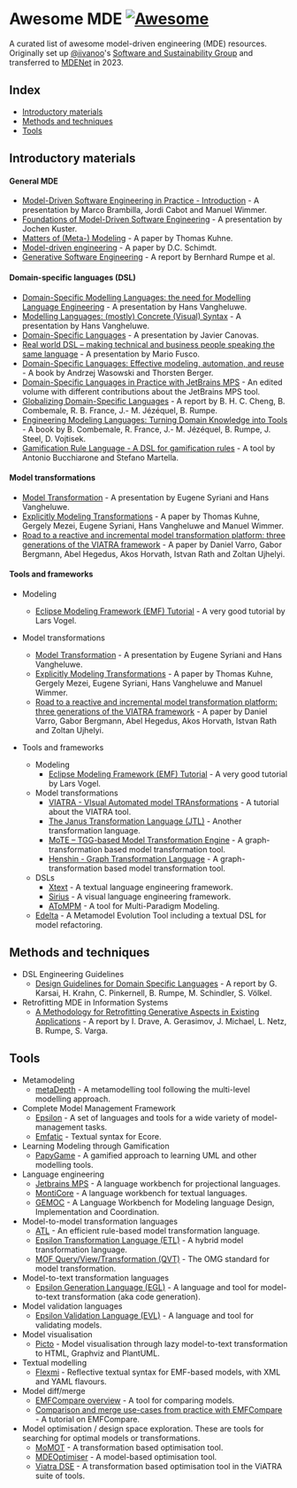 # Awesome MDE [![Awesome](https://awesome.re/badge.svg)](https://awesome.re)

A curated list of awesome model-driven engineering (MDE) resources. Originally set up [@iivanoo](https://github.com/iivanoo)'s [Software and Sustainability Group](https://github.com/S2-group) and transferred to [MDENet](https://www.mde-network.org/) in 2023.

## Index

* [Introductory materials](#-introductory-materials)
* [Methods and techniques](#-methods-and-techniques)
* [Tools](#-tools)

## Introductory materials

#### General MDE
* [Model-Driven Software Engineering in Practice - Introduction](https://www.slideshare.net/mbrambil/modeldriven-software-engineering-in-practice-chapter-1-introduction) - A presentation by Marco Brambilla, Jordi Cabot and Manuel Wimmer.
* [Foundations of Model-Driven Software Engineering](https://researcher.watson.ibm.com/researcher/files/zurich-jku/mdse-01.pdf) - A presentation by Jochen Kuster.
* [Matters of (Meta-) Modeling](http://msdl.cs.mcgill.ca/people/hv/teaching/MSBDesign/MattersOfMetaModelling.pdf) - A paper by Thomas Kuhne.
* [Model-driven engineering](http://citeseerx.ist.psu.edu/viewdoc/download?doi=10.1.1.106.9720&rep=rep1&type=pdf) - A paper by D.C. Schimdt.
* [Generative Software Engineering](https://www.se-rwth.de/research/Generative-SE/) - A report by Bernhard Rumpe et al.

#### Domain-specific languages (DSL)
* [Domain-Specific Modelling Languages: the need for Modelling Language Engineering](http://msdl.cs.mcgill.ca/people/hv/teaching/MSBDesign/presentations/presentation.ModellingLanguageEngineering.pdf) - A presentation by Hans Vangheluwe.
* [Modelling Languages: (mostly) Concrete (Visual) Syntax](http://msdl.cs.mcgill.ca/people/hv/teaching/MSBDesign/presentations/presentation.DSM-TP.DSLengineering.semantics.pdf) - A presentation by Hans Vangheluwe.
* [Domain-Specific Languages](https://www.slideshare.net/zirrus/domainspecific-langauges) - A presentation by Javier Canovas.
* [Real world DSL – making technical and business people speaking the same language](https://www.slideshare.net/mariofusco/real-world-dsl) - A presentation by Mario Fusco.
* [Domain-Specific Languages: Effective modeling, automation, and reuse](http://dsl.design) - A book by Andrzej Wasowski and Thorsten Berger.
* [Domain-Specific Languages in Practice with JetBrains MPS](https://link.springer.com/book/10.1007%2F978-3-030-73758-0) - An edited volume with different contributions about the JetBrains MPS tool.
* [Globalizing Domain-Specific Languages](https://www.se-rwth.de/publications/Globalizing-Domain-Specific-Languages2.pdf) - A report by B. H. C. Cheng, B. Combemale, R. B. France, J.- M. Jézéquel, B. Rumpe.
* [Engineering Modeling Languages: Turning Domain Knowledge into Tools](https://www.routledge.com/Engineering-Modeling-Languages/Combemale-France-Jezequel-Rumpe-Steel-Vojtisek/p/book/9781466583733) - A book by B. Combemale, R. France, J.- M. Jézéquel, B. Rumpe, J. Steel, D. Vojtisek.
* [Gamification Rule Language - A DSL for gamification rules](https://github.com/antbucc/GRL) - A tool by Antonio Bucchiarone and Stefano Martella.

#### Model transformations
* [Model Transformation](http://msdl.cs.mcgill.ca/people/hv/teaching/MSBDesign/ModelTransformation.pdf) - A presentation by Eugene Syriani and Hans Vangheluwe.
* [Explicitly Modeling Transformations](http://homepages.mcs.vuw.ac.nz/~tk/publications/papers/explicitly-modeling-transformations.pdf) - A paper by Thomas Kuhne, Gergely Mezei, Eugene Syriani, Hans Vangheluwe and Manuel Wimmer.
* [Road to a reactive and incremental model transformation platform: three generations of the VIATRA framework](https://www.researchgate.net/publication/303090660_Road_to_a_reactive_and_incremental_model_transformation_platform_three_generations_of_the_VIATRA_framework) - A paper by Daniel Varro, Gabor Bergmann, Abel Hegedus, Akos Horvath, Istvan Rath and Zoltan Ujhelyi.

#### Tools and frameworks
* Modeling
  * [Eclipse Modeling Framework (EMF) Tutorial](https://www.vogella.com/tutorials/EclipseEMF/article.html) - A very good tutorial by Lars Vogel.
* Model transformations
  * [Model Transformation](http://msdl.cs.mcgill.ca/people/hv/teaching/MSBDesign/ModelTransformation.pdf) - A presentation by Eugene Syriani and Hans Vangheluwe.
  * [Explicitly Modeling Transformations](http://homepages.mcs.vuw.ac.nz/~tk/publications/papers/explicitly-modeling-transformations.pdf) - A paper by Thomas Kuhne, Gergely Mezei, Eugene Syriani, Hans Vangheluwe and Manuel Wimmer.
  * [Road to a reactive and incremental model transformation platform: three generations of the VIATRA framework](https://www.researchgate.net/publication/303090660_Road_to_a_reactive_and_incremental_model_transformation_platform_three_generations_of_the_VIATRA_framework) - A paper by Daniel Varro, Gabor Bergmann, Abel Hegedus, Akos Horvath, Istvan Rath and Zoltan Ujhelyi.
  
* Tools and frameworks
  * Modeling
    * [Eclipse Modeling Framework (EMF) Tutorial](https://www.vogella.com/tutorials/EclipseEMF/article.html) - A very good tutorial by Lars Vogel.
  * Model transformations
    * [VIATRA - VIsual Automated model TRAnsformations](https://www.eclipse.org/viatra/documentation/tutorial.html) - A tutorial about the VIATRA tool.
    * [The Janus Transformation Language (JTL)](https://jtl.univaq.it/) - Another transformation language.
    * [MoTE – TGG-based Model Transformation Engine](https://www.hpi.uni-potsdam.de/giese/public/mdelab/mdelab-projects/mote-a-tgg-based-model-transformation-engine/) - A graph-transformation based model transformation tool.
    * [Henshin - Graph Transformation Language](https://projects.eclipse.org/projects/modeling.emft.henshin) - A graph-transformation based model transformation tool.
  * DSLs
    * [Xtext](https://www.eclipse.org/Xtext/documentation/102_domainmodelwalkthrough.html) - A textual language engineering framework.
    * [Sirius](https://www.eclipse.org/sirius/getstarted.html) - A visual language engineering framework.
    * [AToMPM](https://atompm.github.io) - A tool for Multi-Paradigm Modeling.
  * [Edelta](https://github.com/LorenzoBettini/edelta) - A Metamodel Evolution Tool including a textual DSL for model refactoring.

## Methods and techniques
* DSL Engineering Guidelines
  * [Design Guidelines for Domain Specific Languages](https://www.se-rwth.de/publications/A-Methodology-for-Retrofitting-Generative-Aspects-in-Existing-Applications.pdf) - A report by G. Karsai, H. Krahn, C. Pinkernell, B. Rumpe, M. Schindler, S. Völkel.
* Retrofitting MDE in Information Systems
  * [A Methodology for Retrofitting Generative Aspects in Existing Applications](https://www.se-rwth.de/publications/A-Methodology-for-Retrofitting-Generative-Aspects-in-Existing-Applications.pdf) - A report by  I. Drave, A. Gerasimov, J. Michael, L. Netz, B. Rumpe, S. Varga.

## Tools
* Metamodeling
   * [metaDepth](http://metadepth.org/) - A metamodelling tool following the multi-level modelling approach.
* Complete Model Management Framework
   * [Epsilon](https://www.eclipse.org/epsilon/) - A set of languages and tools for a wide variety of model-management tasks.
   * [Emfatic](https://eclipse.org/emfatic) - Textual syntax for Ecore.
* Learning Modeling through Gamification
   * [PapyGame](https://www.papygame.com/) - A gamified approach to learning UML and other modelling tools.
* Language engineering
   * [Jetbrains MPS](https://www.jetbrains.com/mps/) - A language workbench for projectional languages.
   * [MontiCore](https://monticore.github.io/monticore/) - A language workbench for textual languages.
   * [GEMOC](https://gemoc.org/studio.html) - A Language Workbench for Modeling language Design, Implementation and Coordination.
* Model-to-model transformation languages
   * [ATL](https://www.eclipse.org/atl/) - An efficient rule-based model transformation language.
   * [Epsilon Transformation Language (ETL)](https://www.eclipse.org/epsilon/doc/etl/) - A hybrid model transformation language. 
   * [MOF Query/View/Transformation (QVT)](https://www.omg.org/spec/QVT/About-QVT/) - The OMG standard for model transformation.
* Model-to-text transformation languages
  * [Epsilon Generation Language (EGL)](https://eclipse.org/doc/egl) - A language and tool for model-to-text transformation (aka code generation).
* Model validation languages
  * [Epsilon Validation Language (EVL)](https://eclipse.org/epsilon/doc/evl) - A language and tool for validating models.
* Model visualisation
  * [Picto](https://eclipse.org/epsilon/doc/picto) - Model visualisation through lazy model-to-text transformation to HTML, Graphviz and PlantUML.
* Textual modelling
  * [Flexmi](https://eclipse.org/epsilon/flexmi) - Reflective textual syntax for EMF-based models, with XML and YAML flavours.
* Model diff/merge
  * [EMFCompare overview](https://www.slideshare.net/mikaelbarbero/diff-and-merge-with-ease-with-emf-compare) - A tool for comparing models.
  * [Comparison and merge use-cases from practice with EMFCompare](https://youtu.be/Uwq7W7jEdUU) - A tutorial on EMFCompare.
* Model optimisation / design space exploration. These are tools for searching for optimal models or transformations.
  * [MoMOT](http://martin-fleck.github.io/momot/) - A transformation based optimisation tool.
  * [MDEOptimiser](https://mde-optimiser.github.io/) - A model-based optimisation tool.
  * [Viatra DSE](https://wiki.eclipse.org/VIATRA/DSE) - A transformation based optimisation tool in the ViATRA suite of tools.
